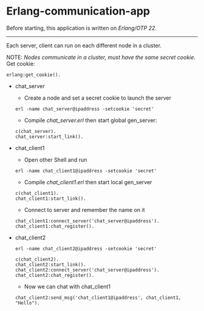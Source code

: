 # Erlang-communication-app

Before starting, this application is written on *Erlang/OTP 22*.
____________
Each server, client can run on each different node in a cluster.

NOTE: *Nodes communicate in a cluster, must have the same secret cookie*. Get cookie:
```
erlang:get_cookie().
```
- chat_server
  - Create a node and set a secret cookie to launch the server
  ```
  erl -name chat_server@ipaddress -setcookie 'secret'
  ```
  - Compile *chat_server.erl* then start global gen_server:
  ```
  c(chat_server).
  chat_server:start_link().
  ```
- chat_client1

  - Open other Shell and run
  ```
  erl -name chat_client1@ipaddress -setcookie 'secret'
  ```
  - Compile *chat_client1.erl* then start local gen_server

  ```
  c(chat_client1).
  chat_client1:start_link().
  ```
  - Connect to server and remember the name on it
  ```
  chat_client1:connect_server('chat_server@ipaddress').
  chat_client1:chat_register().
  ```

- chat_client2
  ```
  erl -name chat_client2@ipaddress -setcookie 'secret'
  ```
  ```
  c(chat_client2).
  chat_client2:start_link().
  chat_client2:connect_server('chat_server@ipaddress').
  chat_client2:chat_register().
  ```
  - Now we can chat with chat_client1
  ```
  chat_client2:send_msg('chat_client1@ipaddress', chat_client1, "Hello").
  ```
